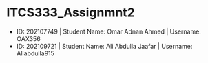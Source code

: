 # ITCS333_Assignmnt2

- ID: 202107749 | Student Name: Omar Adnan Ahmed   | Username: OAX356
- ID: 202109721 | Student Name: Ali Abdulla Jaafar | Username: Aliabdulla915
<br/>
